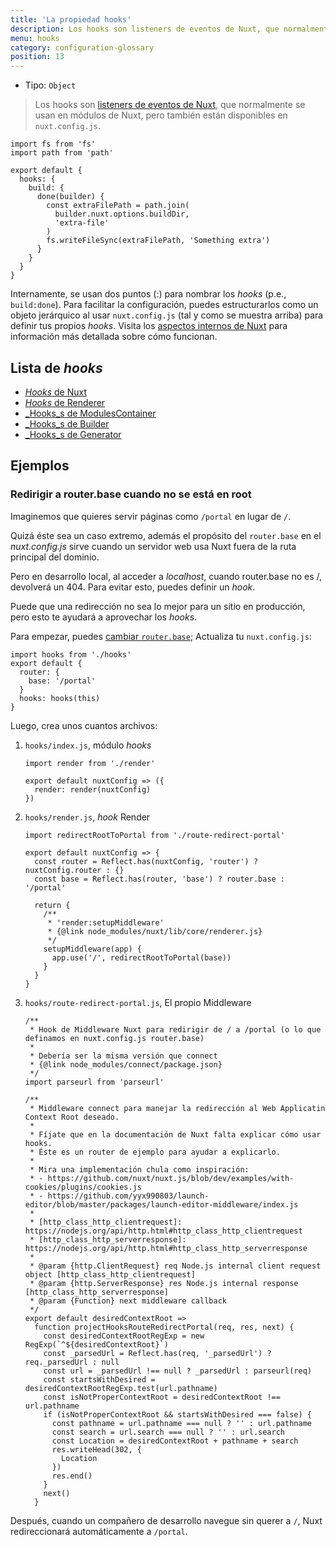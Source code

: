 ```yaml
---
title: 'La propiedad hooks'
description: Los hooks son listeners de eventos de Nuxt, que normalmente se usan en módulos de Nuxt, pero también están disponibles en `nuxt.config.js`.
menu: hooks
category: configuration-glossary
position: 13
---
```


- Tipo: `Object`

> Los hooks son [listeners de eventos de Nuxt](/guides/internals-glossary/internals), que normalmente se usan en módulos de Nuxt, pero también están disponibles en `nuxt.config.js`.

```js{}[nuxt.config.js]
import fs from 'fs'
import path from 'path'

export default {
  hooks: {
    build: {
      done(builder) {
        const extraFilePath = path.join(
          builder.nuxt.options.buildDir,
          'extra-file'
        )
        fs.writeFileSync(extraFilePath, 'Something extra')
      }
    }
  }
}
```

Internamente, se usan dos puntos (:) para nombrar los _hooks_ (p.e., `build:done`). Para facilitar la configuración, puedes estructurarlos como un objeto jerárquico al usar `nuxt.config.js` (tal y como se muestra arriba) para definir tus propios _hooks_. Visita los [aspectos internos de Nuxt](/guides/internals-glossary/internals) para información más detallada sobre cómo funcionan.

## Lista de _hooks_

- [_Hooks_ de Nuxt](/guides/internals-glossary/internals-renderer#hooks)
- [_Hooks_ de Renderer](/guides/internals-glossary/internals-renderer#hooks)
- [\_Hooks_s de ModulesContainer](/guides/internals-glossary/internals-module-container#hooks)
- [\_Hooks_s de Builder](/guides/internals-glossary/internals-builder#hooks)
- [\_Hooks_s de Generator](/guides/internals-glossary/internals-generator#hooks)

## Ejemplos

### Redirigir a router.base cuando no se está en root

Imaginemos que quieres servir páginas como `/portal` en lugar de `/`.

Quizá éste sea un caso extremo, además el propósito del `router.base` en el _nuxt.config.js_ sirve cuando un servidor web usa Nuxt fuera de la ruta principal del dominio.

Pero en desarrollo local, al acceder a _localhost_, cuando router.base no es /, devolverá un 404. Para evitar esto, puedes definir un _hook_.

Puede que una redirección no sea lo mejor para un sitio en producción, pero esto te ayudará a aprovechar los _hooks_.

Para empezar, puedes [cambiar `router.base`](/guides/configuration-glossary/configuration-router#base); Actualiza tu `nuxt.config.js`:

```js{}[nuxt.config.js]
import hooks from './hooks'
export default {
  router: {
    base: '/portal'
  }
  hooks: hooks(this)
}
```

Luego, crea unos cuantos archivos:

1. `hooks/index.js`, módulo _hooks_

   ```js{}[hooks/index.js]
   import render from './render'

   export default nuxtConfig => ({
     render: render(nuxtConfig)
   })
   ```

1. `hooks/render.js`, _hook_ Render

   ```js{}[hooks/render.js]
   import redirectRootToPortal from './route-redirect-portal'

   export default nuxtConfig => {
     const router = Reflect.has(nuxtConfig, 'router') ? nuxtConfig.router : {}
     const base = Reflect.has(router, 'base') ? router.base : '/portal'

     return {
       /**
        * 'render:setupMiddleware'
        * {@link node_modules/nuxt/lib/core/renderer.js}
        */
       setupMiddleware(app) {
         app.use('/', redirectRootToPortal(base))
       }
     }
   }
   ```

1. `hooks/route-redirect-portal.js`, El propio Middleware

   ```js{}[hooks/route-redirect-portal.js]
   /**
    * Hook de Middleware Nuxt para redirigir de / a /portal (o lo que definamos en nuxt.config.js router.base)
    *
    * Debería ser la misma versión que connect
    * {@link node_modules/connect/package.json}
    */
   import parseurl from 'parseurl'

   /**
    * Middleware connect para manejar la redirección al Web Applicatin Context Root deseado.
    *
    * Fíjate que en la documentación de Nuxt falta explicar cómo usar hooks.
    * Éste es un router de ejemplo para ayudar a explicarlo.
    *
    * Mira una implementación chula como inspiración:
    * - https://github.com/nuxt/nuxt.js/blob/dev/examples/with-cookies/plugins/cookies.js
    * - https://github.com/yyx990803/launch-editor/blob/master/packages/launch-editor-middleware/index.js
    *
    * [http_class_http_clientrequest]: https://nodejs.org/api/http.html#http_class_http_clientrequest
    * [http_class_http_serverresponse]: https://nodejs.org/api/http.html#http_class_http_serverresponse
    *
    * @param {http.ClientRequest} req Node.js internal client request object [http_class_http_clientrequest]
    * @param {http.ServerResponse} res Node.js internal response [http_class_http_serverresponse]
    * @param {Function} next middleware callback
    */
   export default desiredContextRoot =>
     function projectHooksRouteRedirectPortal(req, res, next) {
       const desiredContextRootRegExp = new RegExp(`^${desiredContextRoot}`)
       const _parsedUrl = Reflect.has(req, '_parsedUrl') ? req._parsedUrl : null
       const url = _parsedUrl !== null ? _parsedUrl : parseurl(req)
       const startsWithDesired = desiredContextRootRegExp.test(url.pathname)
       const isNotProperContextRoot = desiredContextRoot !== url.pathname
       if (isNotProperContextRoot && startsWithDesired === false) {
         const pathname = url.pathname === null ? '' : url.pathname
         const search = url.search === null ? '' : url.search
         const Location = desiredContextRoot + pathname + search
         res.writeHead(302, {
           Location
         })
         res.end()
       }
       next()
     }
   ```

Después, cuando un compañero de desarrollo navegue sin querer a `/`, Nuxt redireccionará automáticamente a `/portal`.
